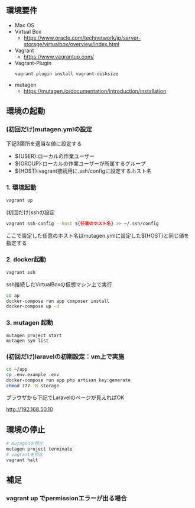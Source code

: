 ## 環境要件

* Mac OS
* Virtual Box
    * https://www.oracle.com/technetwork/jp/server-storage/virtualbox/overview/index.html
* Vagrant
    * https://www.vagrantup.com/
* Vagrant-Plugin
    ```
    vagrant plugin install vagrant-disksize
    ```
* mutagen
    * https://mutagen.io/documentation/introduction/installation
    
## 環境の起動

### (初回だけ)mutagen.ymlの設定
下記3箇所を適当な値に設定する

* ${USER}:ローカルの作業ユーザー
* ${GROUP}:ローカルの作業ユーザーが所属するグループ
* ${HOST}:vagrant接続用に.ssh/configに設定するホスト名

### 1. 環境起動

```bash
vagrant up
```

(初回だけ)sshの設定
```bash
vagrant ssh-config --host ${任意のホスト名} >> ~/.ssh/config
```
ここで設定した任意のホスト名はmutagen.ymlに設定した${HOST}と同じ値を指定する

### 2. docker起動

```bash
vagrant ssh
```

ssh接続したVirtualBoxの仮想マシン上で実行
```bash
cd ap
docker-compose run app composer install
docker-compose up -d
```

### 3. mutagen 起動

```
mutagen project start
mutagen syn list
```

### (初回だけ)laravelの初期設定：vm上で実施

```bash
cd ~/app
cp .env.example .env
docker-compose run app php artisan key:generate
chmod 777 -R storage
```
ブラウザから下記でLaravelのページが見えればOK

http://192.168.50.10


## 環境の停止

```bash
# mutagenを停止
mutagen project terminate
# vagrantを停止
vagrant halt
```

## 補足

### vagrant up でpermissionエラーが出る場合
